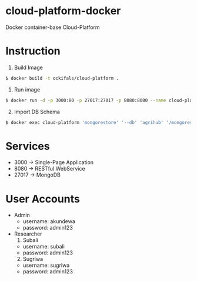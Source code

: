 # cloud-platform-docker
Docker container-base Cloud-Platform

# Instruction
1. Build Image
```bash
$ docker build -t ockifals/cloud-platform .
```

1. Run image

```bash
$ docker run -d -p 3000:80 -p 27017:27017 -p 8080:8080 --name cloud-platform ockifals/cloud-platform
```

2. Import DB Schema

```bash
$ docker exec cloud-platform 'mongorestore' '--db' 'agrihub' '/mongorestore/agrihub/'
```

# Services
* 3000 -> Single-Page Application
* 8080 -> RESTful WebService
* 27017 -> MongoDB

# User Accounts
- Admin
    - username: akundewa
    - password: admin123
- Researcher
    1. Subali
    - username: subali
    - password: admin123
    2. Sugriwa
    - username: sugriwa
    - password: admin123
